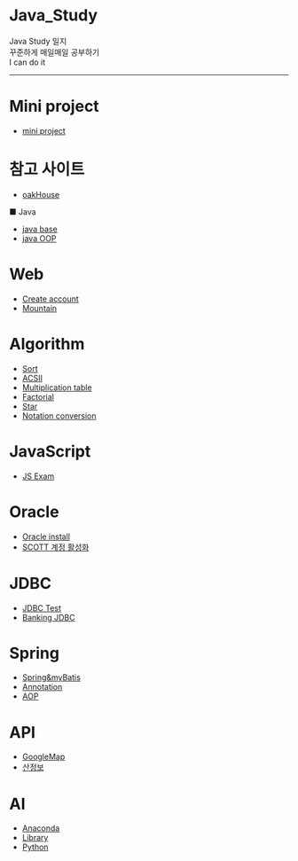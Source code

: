 # Java_Study     
Java Study 일지  
꾸준하게 매일매일 공부하기  
I can do it  

------------------------------------------------------------------  
# Mini project  
- [mini project](https://github.com/Gyubin0302/Java_Study/tree/master/mini%20project/MiniProject)  

# 참고 사이트  
- [oakHouse](http://oakhouse.gitbook.io/materials/greater-than-lambda/what-is-lambda)    

■ Java
- [java base](https://github.com/Gyubin0302/Java_Study/tree/master/java)    
- [java OOP](https://github.com/Gyubin0302/Java_Study/tree/master/java%20OOP)  

# Web  
- [Create account](https://github.com/Gyubin0302/Java_Study/blob/master/Web/Create%20account.md)  
- [Mountain](https://github.com/Gyubin0302/Java_Study/tree/master/Web/Mountain)  

# Algorithm  
- [Sort](https://github.com/Gyubin0302/Java_Study/tree/master/Algorithm/Sort)  
- [ACSII](https://github.com/Gyubin0302/Java_Study/blob/master/Algorithm/ACSII.md)  
- [Multiplication table](https://github.com/Gyubin0302/Java_Study/blob/master/Algorithm/Multiplication%20table.md)  
- [Factorial](https://github.com/Gyubin0302/Java_Study/blob/master/Algorithm/Factorial.md)  
- [Star](https://github.com/Gyubin0302/Java_Study/blob/master/Algorithm/Star.md)  
- [Notation conversion](https://github.com/Gyubin0302/Java_Study/blob/master/Algorithm/Notation%20conversion.md)  

# JavaScript  
- [JS Exam](https://github.com/Gyubin0302/Java_Study/tree/master/JS/JavaScriptExam/WebContent)  


# Oracle
 - [Oracle install](https://github.com/Gyubin0302/Java_Study/blob/master/Oracle/Oracle%20install.md)  
 - [SCOTT 계정 활성화](https://github.com/Gyubin0302/Java_Study/blob/master/Oracle/SCOTT%20%EA%B3%84%EC%A0%95%20%ED%99%9C%EC%84%B1%ED%99%94.md)  
 
# JDBC
 - [JDBC Test](https://github.com/Gyubin0302/Java_Study/tree/master/JDBC/JDBC%20Test)   
 - [Banking JDBC](https://github.com/Gyubin0302/Java_Study/tree/master/JDBC/Banking%20JDBC)  
 
# Spring
 - [Spring&myBatis](https://github.com/Gyubin0302/Java_Study/tree/master/Spring/Spring%26myBatis) 
 - [Annotation](https://github.com/Gyubin0302/Java_Study/blob/master/Spring/Annotation.md)  
 - [AOP](https://github.com/Gyubin0302/Java_Study/blob/master/Spring/AOP.md)  
 
# API  
 - [GoogleMap](https://github.com/Gyubin0302/Java_Study/tree/master/API/GoogleMap) 
 - [산정보](https://github.com/Gyubin0302/Java_Study/tree/master/API/%EC%82%B0%20%EC%A0%95%EB%B3%B4)  
 
# AI  
 - [Anaconda](https://github.com/Gyubin0302/Java_Study/blob/master/AI/Anconda.md)  
 - [Library](https://github.com/Gyubin0302/Java_Study/blob/master/AI/Library.md)  
 - [Python](https://github.com/Gyubin0302/Java_Study/tree/master/AI/Python)  
 
 
 

